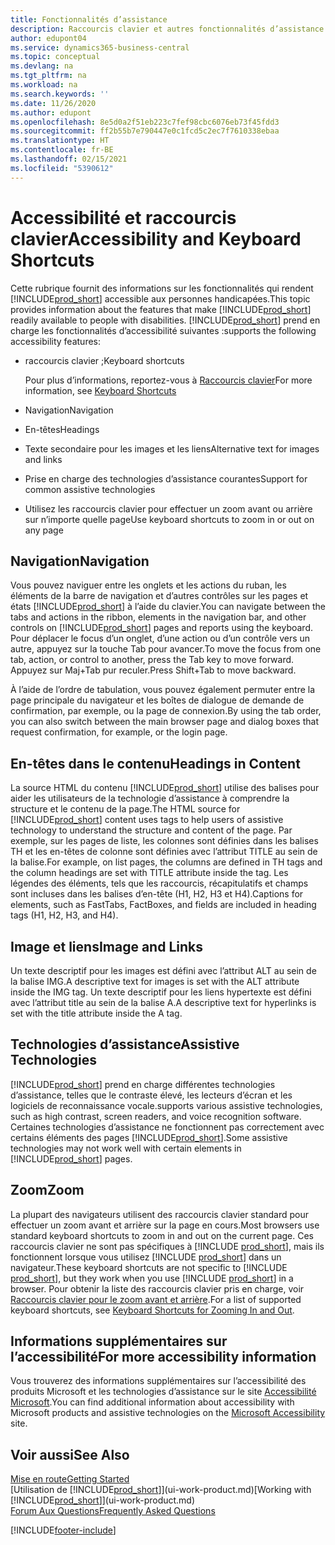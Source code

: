 ```yaml
---
title: Fonctionnalités d’assistance
description: Raccourcis clavier et autres fonctionnalités d’assistance.
author: edupont04
ms.service: dynamics365-business-central
ms.topic: conceptual
ms.devlang: na
ms.tgt_pltfrm: na
ms.workload: na
ms.search.keywords: ''
ms.date: 11/26/2020
ms.author: edupont
ms.openlocfilehash: 8e5d0a2f51eb223c7fef98cbc6076eb73f45fdd3
ms.sourcegitcommit: ff2b55b7e790447e0c1fcd5c2ec7f7610338ebaa
ms.translationtype: HT
ms.contentlocale: fr-BE
ms.lasthandoff: 02/15/2021
ms.locfileid: "5390612"
---
```

# <a name="accessibility-and-keyboard-shortcuts"></a><span data-ttu-id="62fe1-103">Accessibilité et raccourcis clavier</span><span class="sxs-lookup"><span data-stu-id="62fe1-103">Accessibility and Keyboard Shortcuts</span></span>

<span data-ttu-id="62fe1-104">Cette rubrique fournit des informations sur les fonctionnalités qui rendent [!INCLUDE[prod_short](includes/prod_short.md)] accessible aux personnes handicapées.</span><span class="sxs-lookup"><span data-stu-id="62fe1-104">This topic provides information about the features that make [!INCLUDE[prod_short](includes/prod_short.md)] readily available to people with disabilities.</span></span> [!INCLUDE[prod_short](includes/prod_short.md)] <span data-ttu-id="62fe1-105">prend en charge les fonctionnalités d’accessibilité suivantes :</span><span class="sxs-lookup"><span data-stu-id="62fe1-105">supports the following accessibility features:</span></span>  

- <span data-ttu-id="62fe1-106">raccourcis clavier ;</span><span class="sxs-lookup"><span data-stu-id="62fe1-106">Keyboard shortcuts</span></span>

    <span data-ttu-id="62fe1-107">Pour plus d’informations, reportez-vous à [Raccourcis clavier](keyboard-shortcuts.md)</span><span class="sxs-lookup"><span data-stu-id="62fe1-107">For more information, see [Keyboard Shortcuts](keyboard-shortcuts.md)</span></span>

- <span data-ttu-id="62fe1-108">Navigation</span><span class="sxs-lookup"><span data-stu-id="62fe1-108">Navigation</span></span>  

- <span data-ttu-id="62fe1-109">En-têtes</span><span class="sxs-lookup"><span data-stu-id="62fe1-109">Headings</span></span>  

- <span data-ttu-id="62fe1-110">Texte secondaire pour les images et les liens</span><span class="sxs-lookup"><span data-stu-id="62fe1-110">Alternative text for images and links</span></span>  

- <span data-ttu-id="62fe1-111">Prise en charge des technologies d’assistance courantes</span><span class="sxs-lookup"><span data-stu-id="62fe1-111">Support for common assistive technologies</span></span>  

- <span data-ttu-id="62fe1-112">Utilisez les raccourcis clavier pour effectuer un zoom avant ou arrière sur n’importe quelle page</span><span class="sxs-lookup"><span data-stu-id="62fe1-112">Use keyboard shortcuts to zoom in or out on any page</span></span>

<!-- moved to separate article
##  <a name="Keyboard"></a> Keyboard Shortcuts in the browser
 [!INCLUDE[prod_short](includes/prod_short.md)] supports the keyboard shortcuts that are supported by most web browsers. The keyboard shortcuts described here refer to the U.S. keyboard layout. The layout of the keys on other keyboards may not correspond exactly to the keys on a U.S. keyboard.  

|To do this|Press|  
|----------------|-----------|  
|To move focus to the next or previous control or element on a page, such as buttons, fields, or items in a list.|Tab, Shift+Tab|  
|To enable or access the element or control that is in focus.|Enter|  
|To scroll items up and down in a list.|Up Arrow, Down Arrow|  
|To scroll columns of an item left and right in a list.|Left Arrow, Right Arrow|  
|To open a drop-down list or look up a value for a field.|Alt+Down Arrow|  
|To move focus to the next element outside the list.|Ctrl + Enter|  
|To see the transactions that resulted in a calculated value in a field.|Alt+Right Arrow|  

-->

## <a name="navigation"></a><a name="Navigation"></a> <span data-ttu-id="62fe1-113">Navigation</span><span class="sxs-lookup"><span data-stu-id="62fe1-113">Navigation</span></span>  
 <span data-ttu-id="62fe1-114">Vous pouvez naviguer entre les onglets et les actions du ruban, les éléments de la barre de navigation et d’autres contrôles sur les pages et états [!INCLUDE[prod_short](includes/prod_short.md)] à l’aide du clavier.</span><span class="sxs-lookup"><span data-stu-id="62fe1-114">You can navigate between the tabs and actions in the ribbon, elements in the navigation bar, and other controls on [!INCLUDE[prod_short](includes/prod_short.md)] pages and reports using the keyboard.</span></span> <span data-ttu-id="62fe1-115">Pour déplacer le focus d’un onglet, d’une action ou d’un contrôle vers un autre, appuyez sur la touche Tab pour avancer.</span><span class="sxs-lookup"><span data-stu-id="62fe1-115">To move the focus from one tab, action, or control to another, press the Tab key to move forward.</span></span> <span data-ttu-id="62fe1-116">Appuyez sur Maj+Tab pur reculer.</span><span class="sxs-lookup"><span data-stu-id="62fe1-116">Press Shift+Tab to move backward.</span></span>  

 <span data-ttu-id="62fe1-117">À l’aide de l’ordre de tabulation, vous pouvez également permuter entre la page principale du navigateur et les boîtes de dialogue de demande de confirmation, par exemple, ou la page de connexion.</span><span class="sxs-lookup"><span data-stu-id="62fe1-117">By using the tab order, you can also switch between the main browser page and dialog boxes that request confirmation, for example, or the login page.</span></span>  

## <a name="headings-in-content"></a><a name="Headings"></a> <span data-ttu-id="62fe1-118">En-têtes dans le contenu</span><span class="sxs-lookup"><span data-stu-id="62fe1-118">Headings in Content</span></span>
 
 <span data-ttu-id="62fe1-119">La source HTML du contenu [!INCLUDE[prod_short](includes/prod_short.md)] utilise des balises pour aider les utilisateurs de la technologie d’assistance à comprendre la structure et le contenu de la page.</span><span class="sxs-lookup"><span data-stu-id="62fe1-119">The HTML source for [!INCLUDE[prod_short](includes/prod_short.md)] content uses tags to help users of assistive technology to understand the structure and content of the page.</span></span> <span data-ttu-id="62fe1-120">Par exemple, sur les pages de liste, les colonnes sont définies dans les balises TH et les en-têtes de colonne sont définies avec l’attribut TITLE au sein de la balise.</span><span class="sxs-lookup"><span data-stu-id="62fe1-120">For example, on list pages, the columns are defined in TH tags and the column headings are set with TITLE attribute inside the tag.</span></span> <span data-ttu-id="62fe1-121">Les légendes des éléments, tels que les raccourcis, récapitulatifs et champs sont incluses dans les balises d’en-tête (H1, H2, H3 et H4).</span><span class="sxs-lookup"><span data-stu-id="62fe1-121">Captions for elements, such as FastTabs, FactBoxes, and fields are included in heading tags (H1, H2, H3, and H4).</span></span>  

## <a name="image-and-links"></a><a name="Images"></a> <span data-ttu-id="62fe1-122">Image et liens</span><span class="sxs-lookup"><span data-stu-id="62fe1-122">Image and Links</span></span>

 <span data-ttu-id="62fe1-123">Un texte descriptif pour les images est défini avec l’attribut ALT au sein de la balise IMG.</span><span class="sxs-lookup"><span data-stu-id="62fe1-123">A descriptive text for images is set with the ALT attribute inside the IMG tag.</span></span> <span data-ttu-id="62fe1-124">Un texte descriptif pour les liens hypertexte est défini avec l’attribut title au sein de la balise A.</span><span class="sxs-lookup"><span data-stu-id="62fe1-124">A descriptive text for hyperlinks is set with the title attribute inside the A tag.</span></span>  

## <a name="assistive-technologies"></a><a name="AssistiveTech"></a> <span data-ttu-id="62fe1-125">Technologies d’assistance</span><span class="sxs-lookup"><span data-stu-id="62fe1-125">Assistive Technologies</span></span>

[!INCLUDE[prod_short](includes/prod_short.md)] <span data-ttu-id="62fe1-126">prend en charge différentes technologies d’assistance, telles que le contraste élevé, les lecteurs d’écran et les logiciels de reconnaissance vocale.</span><span class="sxs-lookup"><span data-stu-id="62fe1-126">supports various assistive technologies, such as high contrast, screen readers, and voice recognition software.</span></span> <span data-ttu-id="62fe1-127">Certaines technologies d’assistance ne fonctionnent pas correctement avec certains éléments des pages [!INCLUDE[prod_short](includes/prod_short.md)].</span><span class="sxs-lookup"><span data-stu-id="62fe1-127">Some assistive technologies may not work well with certain elements in [!INCLUDE[prod_short](includes/prod_short.md)] pages.</span></span>  

## <a name="zoom"></a><a name="zoom"></a> <span data-ttu-id="62fe1-128">Zoom</span><span class="sxs-lookup"><span data-stu-id="62fe1-128">Zoom</span></span>

<span data-ttu-id="62fe1-129">La plupart des navigateurs utilisent des raccourcis clavier standard pour effectuer un zoom avant et arrière sur la page en cours.</span><span class="sxs-lookup"><span data-stu-id="62fe1-129">Most browsers use standard keyboard shortcuts to zoom in and out on the current page.</span></span> <span data-ttu-id="62fe1-130">Ces raccourcis clavier ne sont pas spécifiques à [!INCLUDE [prod_short](includes/prod_short.md)], mais ils fonctionnent lorsque vous utilisez [!INCLUDE [prod_short](includes/prod_short.md)] dans un navigateur.</span><span class="sxs-lookup"><span data-stu-id="62fe1-130">These keyboard shortcuts are not specific to [!INCLUDE [prod_short](includes/prod_short.md)], but they work when you use [!INCLUDE [prod_short](includes/prod_short.md)] in a browser.</span></span> <span data-ttu-id="62fe1-131">Pour obtenir la liste des raccourcis clavier pris en charge, voir [Raccourcis clavier pour le zoom avant et arrière](keyboard-shortcuts.md#zoomshortcuts).</span><span class="sxs-lookup"><span data-stu-id="62fe1-131">For a list of supported keyboard shortcuts, see [Keyboard Shortcuts for Zooming In and Out](keyboard-shortcuts.md#zoomshortcuts).</span></span>  

## <a name="for-more-accessibility-information"></a><span data-ttu-id="62fe1-132">Informations supplémentaires sur l’accessibilité</span><span class="sxs-lookup"><span data-stu-id="62fe1-132">For more accessibility information</span></span>

<span data-ttu-id="62fe1-133">Vous trouverez des informations supplémentaires sur l’accessibilité des produits Microsoft et les technologies d’assistance sur le site [Accessibilité Microsoft](https://go.microsoft.com/fwlink/?LinkId=262160).</span><span class="sxs-lookup"><span data-stu-id="62fe1-133">You can find additional information about accessibility with Microsoft products and assistive technologies on the [Microsoft Accessibility](https://go.microsoft.com/fwlink/?LinkId=262160) site.</span></span>

## <a name="see-also"></a><span data-ttu-id="62fe1-134">Voir aussi</span><span class="sxs-lookup"><span data-stu-id="62fe1-134">See Also</span></span>

[<span data-ttu-id="62fe1-135">Mise en route</span><span class="sxs-lookup"><span data-stu-id="62fe1-135">Getting Started</span></span>](product-get-started.md)  
<span data-ttu-id="62fe1-136">[Utilisation de [!INCLUDE[prod_short](includes/prod_short.md)]](ui-work-product.md)</span><span class="sxs-lookup"><span data-stu-id="62fe1-136">[Working with [!INCLUDE[prod_short](includes/prod_short.md)]](ui-work-product.md)</span></span>  
[<span data-ttu-id="62fe1-137">Forum Aux Questions</span><span class="sxs-lookup"><span data-stu-id="62fe1-137">Frequently Asked Questions</span></span>](across-faq.md)  


[!INCLUDE[footer-include](includes/footer-banner.md)]